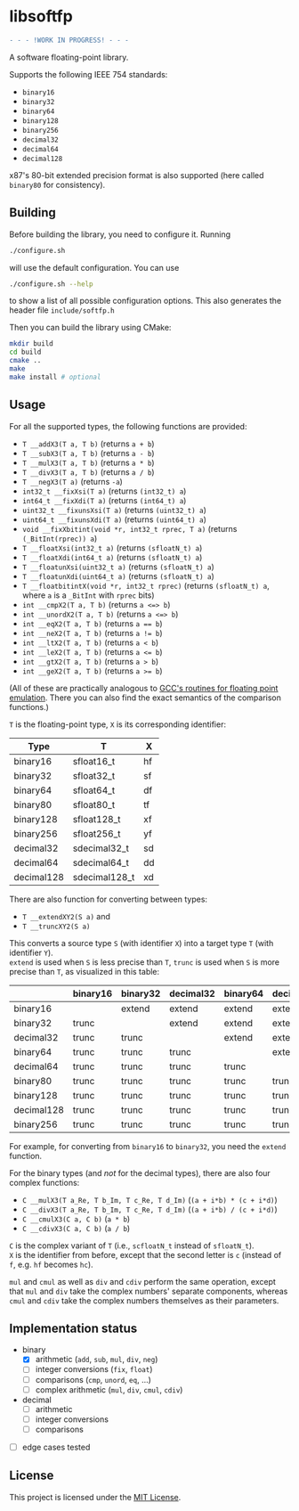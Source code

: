 # libsoftfp

```diff
- - - !WORK IN PROGRESS! - - -
```

A software floating-point library.

Supports the following IEEE 754 standards:

- `binary16`
- `binary32`
- `binary64`
- `binary128`
- `binary256`
- `decimal32`
- `decimal64`
- `decimal128`

x87's 80-bit extended precision format is also supported (here called `binary80` for consistency).

## Building

Before building the library, you need to configure it. Running

```bash
./configure.sh
```

will use the default configuration. You can use

```bash
./configure.sh --help
```

to show a list of all possible configuration options.
This also generates the header file `include/softfp.h`

Then you can build the library using CMake:

```bash
mkdir build
cd build
cmake ..
make
make install # optional
```

## Usage

For all the supported types, the following functions are provided:

- `T __addX3(T a, T b)` (returns `a + b`)
- `T __subX3(T a, T b)` (returns `a - b`)
- `T __mulX3(T a, T b)` (returns `a * b`)
- `T __divX3(T a, T b)` (returns `a / b`)
- `T __negX3(T a)` (returns `-a`)
- `int32_t __fixXsi(T a)` (returns `(int32_t) a`)
- `int64_t __fixXdi(T a)` (returns `(int64_t) a`)
- `uint32_t __fixunsXsi(T a)` (returns `(uint32_t) a`)
- `uint64_t __fixunsXdi(T a)` (returns `(uint64_t) a`)
- `void __fixXbitint(void *r, int32_t rprec, T a)` (returns `(_BitInt(rprec)) a`)
- `T __floatXsi(int32_t a)` (returns `(sfloatN_t) a`)
- `T __floatXdi(int64_t a)` (returns `(sfloatN_t) a`)
- `T __floatunXsi(uint32_t a)` (returns `(sfloatN_t) a`)
- `T __floatunXdi(uint64_t a)` (returns `(sfloatN_t) a`)
- `T __floatbitintX(void *r, int32_t rprec)` (returns `(sfloatN_t) a`, where `a` is a `_BitInt` with `rprec` bits)
- `int __cmpX2(T a, T b)` (returns `a <=> b`)
- `int __unordX2(T a, T b)` (returns `a <=> b`)
- `int __eqX2(T a, T b)` (returns `a == b`)
- `int __neX2(T a, T b)` (returns `a != b`)
- `int __ltX2(T a, T b)` (returns `a < b`)
- `int __leX2(T a, T b)` (returns `a <= b`)
- `int __gtX2(T a, T b)` (returns `a > b`)
- `int __geX2(T a, T b)` (returns `a >= b`)

(All of these are practically analogous to [GCC's routines for floating point emulation](https://gcc.gnu.org/onlinedocs/gccint/Soft-float-library-routines.html). There you can also find the exact semantics of the comparison functions.)

`T` is the floating-point type, `X` is its corresponding identifier:

| Type       | T             | X  |
| ---------- | ------------- | -- |
| binary16   | sfloat16_t    | hf |
| binary32   | sfloat32_t    | sf |
| binary64   | sfloat64_t    | df |
| binary80   | sfloat80_t    | tf |
| binary128  | sfloat128_t   | xf |
| binary256  | sfloat256_t   | yf |
| decimal32  | sdecimal32_t  | sd |
| decimal64  | sdecimal64_t  | dd |
| decimal128 | sdecimal128_t | xd |

There are also function for converting between types:

- `T __extendXY2(S a)` and
- `T __truncXY2(S a)`

This converts a source type `S` (with identifier `X`)
into a target type `T` (with identifier `Y`).  
`extend` is used when `S` is less precise than `T`,
`trunc` is used when `S` is more precise than `T`,
as visualized in this table:

|            | binary16 | binary32 | decimal32 | binary64 | decimal64 | binary80 | binary128 | decimal128 | binary256 |
| ---------- | -------- | -------- | --------- | -------- | --------- | -------- | --------- | ---------- | ---------- |
| binary16   |          | extend   | extend    | extend   | extend    | extend   | extend    | extend     | extend     |
| binary32   | trunc    |          | extend    | extend   | extend    | extend   | extend    | extend     | extend     |
| decimal32  | trunc    | trunc    |           | extend   | extend    | extend   | extend    | extend     | extend     |
| binary64   | trunc    | trunc    | trunc     |          | extend    | extend   | extend    | extend     | extend     |
| decimal64  | trunc    | trunc    | trunc     | trunc    |           | extend   | extend    | extend     | extend     |
| binary80   | trunc    | trunc    | trunc     | trunc    | trunc     |          | extend    | extend     | extend     |
| binary128  | trunc    | trunc    | trunc     | trunc    | trunc     | trunc    |           | extend     | extend     |
| decimal128 | trunc    | trunc    | trunc     | trunc    | trunc     | trunc    | trunc     |            | extend     |
| binary256  | trunc    | trunc    | trunc     | trunc    | trunc     | trunc    | trunc     | trunc      |            |

For example, for converting from `binary16` to `binary32`, you need the `extend` function.

For the binary types (and *not* for the decimal types), there are also four complex functions:

- `C __mulX3(T a_Re, T b_Im, T c_Re, T d_Im)` (`(a + i*b) * (c + i*d)`)
- `C __divX3(T a_Re, T b_Im, T c_Re, T d_Im)` (`(a + i*b) / (c + i*d)`)
- `C __cmulX3(C a, C b)` (`a * b`)
- `C __cdivX3(C a, C b)` (`a / b`)

`C` is the complex variant of `T` (i.e., `scfloatN_t` instead of `sfloatN_t`).  
`X` is the identifier from before, except that the second letter is `c` (instead of `f`, e.g. `hf` becomes `hc`).

`mul` and `cmul` as well as `div` and `cdiv` perform the same operation,
except that `mul` and `div` take the complex numbers' separate components,
whereas `cmul` and `cdiv` take the complex numbers themselves as their parameters.

## Implementation status

- binary
  - [x] arithmetic (`add`, `sub`, `mul`, `div`, `neg`)
  - [ ] integer conversions (`fix`, `float`)
  - [ ] comparisons (`cmp`, `unord`, `eq`, ...)
  - [ ] complex arithmetic (`mul`, `div`, `cmul`, `cdiv`)
- decimal
  - [ ] arithmetic
  - [ ] integer conversions
  - [ ] comparisons
- [ ] edge cases tested

## License

This project is licensed under the [MIT License](LICENSE).
